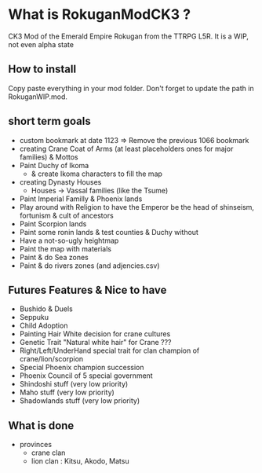 # What is RokuganModCK3 ?
CK3 Mod of the Emerald Empire Rokugan from the TTRPG L5R.
It is a WIP, not even alpha state

## How to install
Copy paste everything in your mod folder. Don't forget to update the path in RokuganWIP.mod.

## short term goals
- custom bookmark at date 1123 => Remove  the previous 1066 bookmark
- creating Crane Coat of Arms (at least placeholders ones for major families) & Mottos
- Paint Duchy of Ikoma
	- & create Ikoma characters to fill the map 
- creating Dynasty Houses
 	- Houses -> Vassal families (like the Tsume)
- Paint Imperial Familly & Phoenix lands
- Play around with Religion to have the Emperor be the head of shinseism, fortunism & cult of ancestors
- Paint Scorpion lands
- Paint some ronin lands & test counties & Duchy without   
- Have a not-so-ugly heightmap
- Paint the map with materials
- Paint & do Sea zones
- Paint & do rivers zones (and adjencies.csv)

## Futures Features & Nice to have
- Bushido & Duels
- Seppuku
- Child Adoption
- Painting Hair White decision for crane cultures
- Genetic Trait "Natural white hair" for Crane ???
- Right/Left/UnderHand special trait for clan champion of crane/lion/scorpion
- Special Phoenix champion succession
- Phoenix Council of 5 special government
- Shindoshi stuff (very low priority)
- Maho stuff (very low priority)
- Shadowlands stuff (very low priority)

## What is done
- provinces 
	- crane clan
	- lion clan : Kitsu, Akodo, Matsu
